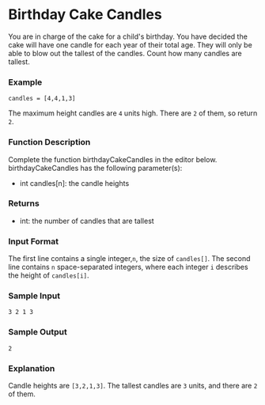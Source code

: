 # Birthday Cake Candles

You are in charge of the cake for a child's birthday. You have decided the cake will have one candle for each year of their total age. They will only be able to blow out the tallest of the candles. Count how many candles are tallest.

### Example
    candles = [4,4,1,3]
The maximum height candles are `4` units high. There are `2` of them, so return `2`.

### Function Description
Complete the function birthdayCakeCandles in the editor below.
birthdayCakeCandles has the following parameter(s):
- int candles[n]: the candle heights

### Returns
- int: the number of candles that are tallest

### Input Format
The first line contains a single integer,`n`, the size of `candles[]`. 
The second line contains `n` space-separated integers, where each integer `i` describes the height of `candles[i]`.

### Sample Input
    3 2 1 3

### Sample Output
    2

### Explanation
Candle heights are `[3,2,1,3]`. The tallest candles are `3` units, and there are `2` of them.


